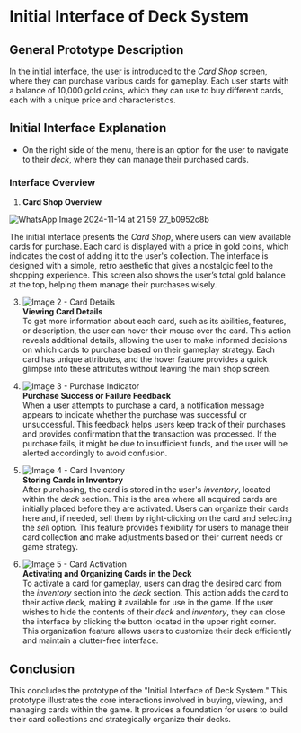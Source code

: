 # Initial Interface of Deck System

## General Prototype Description
In the initial interface, the user is introduced to the *Card Shop* screen, where they can purchase various cards for gameplay. Each user starts with a balance of 10,000 gold coins, which they can use to buy different cards, each with a unique price and characteristics.

## Initial Interface Explanation
- On the right side of the menu, there is an option for the user to navigate to their *deck*, where they can manage their purchased cards.

### Interface Overview

1. **Card Shop Overview**  

![WhatsApp Image 2024-11-14 at 21 59 27_b0952c8b](https://github.com/user-attachments/assets/b60ee7c5-f804-4476-8583-3be21c11a1be)

   The initial interface presents the *Card Shop*, where users can view available cards for purchase. Each card is displayed with a price in gold coins, which indicates the cost of adding it to the user's collection. The interface is designed with a simple, retro aesthetic that gives a nostalgic feel to the shopping experience. This screen also shows the user’s total gold balance at the top, helping them manage their purchases wisely.

3. ![Image 2 - Card Details](path/to/image2.jpg)  
   **Viewing Card Details**  
   To get more information about each card, such as its abilities, features, or description, the user can hover their mouse over the card. This action reveals additional details, allowing the user to make informed decisions on which cards to purchase based on their gameplay strategy. Each card has unique attributes, and the hover feature provides a quick glimpse into these attributes without leaving the main shop screen.

4. ![Image 3 - Purchase Indicator](path/to/image3.jpg)  
   **Purchase Success or Failure Feedback**  
   When a user attempts to purchase a card, a notification message appears to indicate whether the purchase was successful or unsuccessful. This feedback helps users keep track of their purchases and provides confirmation that the transaction was processed. If the purchase fails, it might be due to insufficient funds, and the user will be alerted accordingly to avoid confusion.

5. ![Image 4 - Card Inventory](path/to/image4.jpg)  
   **Storing Cards in Inventory**  
   After purchasing, the card is stored in the user's *inventory*, located within the *deck* section. This is the area where all acquired cards are initially placed before they are activated. Users can organize their cards here and, if needed, sell them by right-clicking on the card and selecting the *sell* option. This feature provides flexibility for users to manage their card collection and make adjustments based on their current needs or game strategy.

6. ![Image 5 - Card Activation](path/to/image5.jpg)  
   **Activating and Organizing Cards in the Deck**  
   To activate a card for gameplay, users can drag the desired card from the *inventory* section into the *deck* section. This action adds the card to their active deck, making it available for use in the game. If the user wishes to hide the contents of their *deck* and *inventory*, they can close the interface by clicking the button located in the upper right corner. This organization feature allows users to customize their deck efficiently and maintain a clutter-free interface.

## Conclusion
This concludes the prototype of the "Initial Interface of Deck System." This prototype illustrates the core interactions involved in buying, viewing, and managing cards within the game. It provides a foundation for users to build their card collections and strategically organize their decks.
